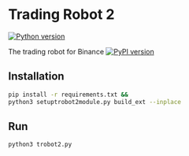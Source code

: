 # Trading Robot 2
[![Python version](https://img.shields.io/pypi/pyversions/binance-connector)](https://www.python.org/downloads/)

The trading robot for Binance
[![PyPI version](https://img.shields.io/pypi/v/binance-connector)](https://pypi.python.org/pypi/binance-connector)

## Installation
```bash
pip install -r requirements.txt &&
python3 setuptrobot2module.py build_ext --inplace
```

## Run
```bash
python3 trobot2.py
```
